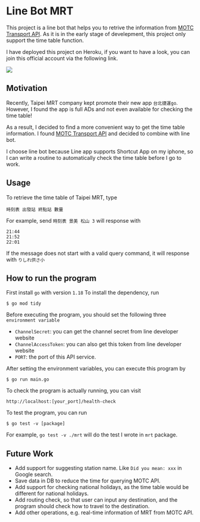 # Line Bot MRT

This project is a line bot that helps you to retrive the information from [MOTC Transport API](https://ptx.transportdata.tw/MOTC/?urls.primaryName=%E8%BB%8C%E9%81%93V2#/Metro/MetroApi_Frequency_2100). As it is in the early stage of develepment, this project only support the time table function.

I have deployed this project on Heroku, if you want to have a look, you can join this official account via the following link.

![](https://i.imgur.com/awb3Jfq.png)

## Motivation

Recently, Taipei MRT company kept promote their new app `台北捷運go`. However, I found the app is full ADs and not even available for checking the time table!

As a result, I decided to find a more convenient way to get the time table information. I found [MOTC Transport API](https://ptx.transportdata.tw/MOTC/?urls.primaryName=%E8%BB%8C%E9%81%93V2#/Metro/MetroApi_Frequency_2100) and decided to combine with line bot.

I choose line bot because Line app supports Shortcut App on my iphone, so I can write a routine to automatically check the time table before I go to work.

## Usage
To retrieve the time table of Taipei MRT, type
```
時刻表 出發站 終點站 數量
```
For example, send `時刻表 景美 松山 3` will response with 
```
21:44
21:52
22:01
```

If the message does not start with a valid query command, it will response with `りしれ供さ小`


## How to run the program
First install `go` with version `1.18`
To install the dependency, run 
```
$ go mod tidy
```
Before executing the program, you should set the following three `environment variable`
- `ChannelSecret`: you can get the channel secret from line developer website
- `ChannelAccessToken`: you can also get this token from line developer website
- `PORT`: the port of this API service.

After setting the environment variables, you can execute this program by
```
$ go run main.go
```
To check the program is actually running, you can visit 
```
http://localhost:[your_port]/health-check
```

To test the program, you can run 
```
$ go test -v [package]
```
For example, `go test -v ./mrt` will do the test I wrote in `mrt` package.

## Future Work
- Add support for suggesting station name. Like `Did you mean: xxx` in Google search.
- Save data in DB to reduce the time for querying MOTC API.
- Add support for checking national holidays, as the time table would be different for national holidays.
- Add routing check, so that user can input any destination, and the program should check how to travel to the destination.
- Add other operations, e.g. real-time information of MRT from MOTC API.
